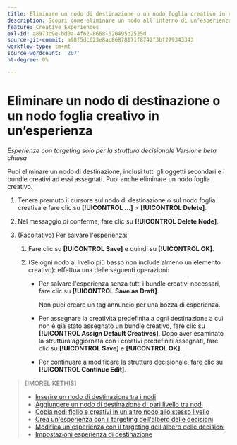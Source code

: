 ```yaml
---
title: Eliminare un nodo di destinazione o un nodo foglia creativo in un’esperienza
description: Scopri come eliminare un nodo all’interno di un’esperienza.
feature: Creative Experiences
exl-id: a8973c9e-bd0a-4f62-8668-520495b2525d
source-git-commit: a98f5dc623e8ac86878171f8742f3bf279343343
workflow-type: tm+mt
source-wordcount: '207'
ht-degree: 0%

---
```


# Eliminare un nodo di destinazione o un nodo foglia creativo in un’esperienza

*Esperienze con targeting solo per la struttura decisionale*
*Versione beta chiusa*

Puoi eliminare un nodo di destinazione, inclusi tutti gli oggetti secondari e i bundle creativi ad essi assegnati. Puoi anche eliminare un nodo foglia creativo.

<!-- 1. [ways to get to the decision tree] -->

1. Tenere premuto il cursore sul nodo di destinazione o sul nodo foglia creativa e fare clic su **[!UICONTROL ...]** > **[!UICONTROL Delete]**.

1. Nel messaggio di conferma, fare clic su **[!UICONTROL Delete Node]**.

1. (Facoltativo) Per salvare l&#39;esperienza:

   1. Fare clic su **[!UICONTROL Save]** e quindi su **[!UICONTROL OK]**.

   1. (Se ogni nodo al livello più basso non include almeno un elemento creativo): effettua una delle seguenti operazioni:

      * Per salvare l&#39;esperienza senza tutti i bundle creativi necessari, fare clic su **[!UICONTROL Save as Draft]**.

        Non puoi creare un tag annuncio per una bozza di esperienza.

      * Per assegnare la creatività predefinita a ogni destinazione a cui non è già stato assegnato un bundle creativo, fare clic su **[!UICONTROL Assign Default Creatives]**. Dopo aver esaminato la struttura aggiornata con i creativi predefiniti assegnati, fare clic su **[!UICONTROL Save]** e **[!UICONTROL OK]**.

      * Per continuare a modificare la struttura decisionale, fare clic su **[!UICONTROL Continue Edit]**.

>[!MORELIKETHIS]
>
>* [Inserire un nodo di destinazione tra i nodi](experience-target-node-add-inner.md)
>* [Aggiungere un nodo di destinazione di pari livello tra nodi](experience-target-node-add-sibling.md)
>* [Copia nodi figlio e creativi in un altro nodo allo stesso livello](experience-target-node-copy.md)
>* [Crea un&#39;esperienza con il targeting dell&#39;albero delle decisioni](experience-create-targeting.md)
>* [Modifica un&#39;esperienza con il targeting dell&#39;albero delle decisioni](experience-edit-targeting.md)
>* [Impostazioni esperienza di destinazione](experience-settings-targeting.md)
